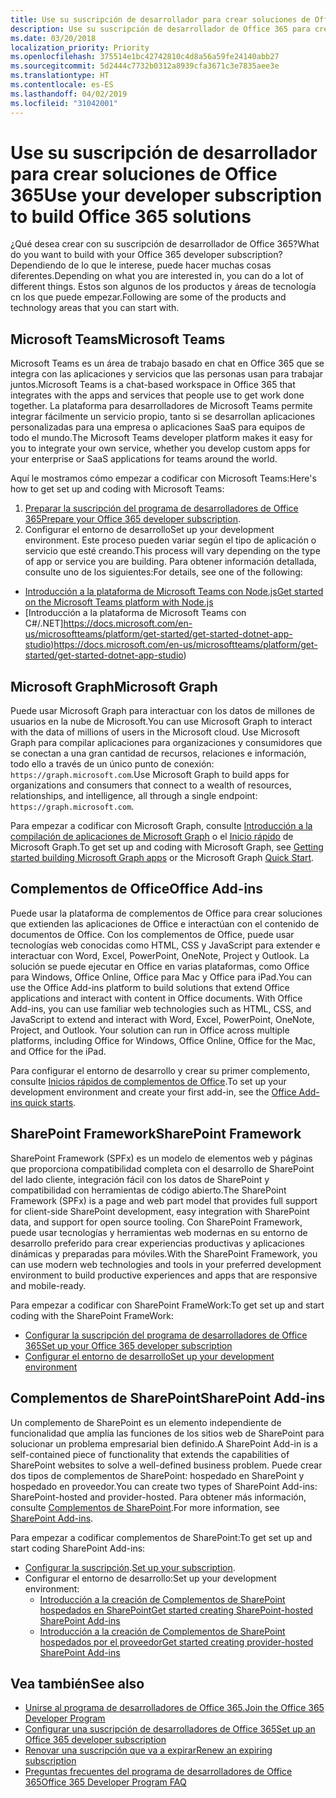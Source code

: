 ```yaml
---
title: Use su suscripción de desarrollador para crear soluciones de Office 365
description: Use su suscripción de desarrollador de Office 365 para crear las soluciones que quiera.
ms.date: 03/20/2018
localization_priority: Priority
ms.openlocfilehash: 375514e1bc42742810c4d8a56a59fe24140abb27
ms.sourcegitcommit: 5d2444c7732b0312a8939cfa3671c3e7835aee3e
ms.translationtype: HT
ms.contentlocale: es-ES
ms.lasthandoff: 04/02/2019
ms.locfileid: "31042001"
---
```

# <a name="use-your-developer-subscription-to-build-office-365-solutions"></a><span data-ttu-id="0c3b7-103">Use su suscripción de desarrollador para crear soluciones de Office 365</span><span class="sxs-lookup"><span data-stu-id="0c3b7-103">Use your developer subscription to build Office 365 solutions</span></span>

<span data-ttu-id="0c3b7-104">¿Qué desea crear con su suscripción de desarrollador de Office 365?</span><span class="sxs-lookup"><span data-stu-id="0c3b7-104">What do you want to build with your Office 365 developer subscription?</span></span> <span data-ttu-id="0c3b7-105">Dependiendo de lo que le interese, puede hacer muchas cosas diferentes.</span><span class="sxs-lookup"><span data-stu-id="0c3b7-105">Depending on what you are interested in, you can do a lot of different things.</span></span> <span data-ttu-id="0c3b7-106">Estos son algunos de los productos y áreas de tecnología cn los que puede empezar.</span><span class="sxs-lookup"><span data-stu-id="0c3b7-106">Following are some of the products and technology areas that you can start with.</span></span>

## <a name="microsoft-teams"></a><span data-ttu-id="0c3b7-107">Microsoft Teams</span><span class="sxs-lookup"><span data-stu-id="0c3b7-107">Microsoft Teams</span></span>

<span data-ttu-id="0c3b7-108">Microsoft Teams es un área de trabajo basado en chat en Office 365 que se integra con las aplicaciones y servicios que las personas usan para trabajar juntos.</span><span class="sxs-lookup"><span data-stu-id="0c3b7-108">Microsoft Teams is a chat-based workspace in Office 365 that integrates with the apps and services that people use to get work done together.</span></span> <span data-ttu-id="0c3b7-109">La plataforma para desarrolladores de Microsoft Teams permite integrar fácilmente un servicio propio, tanto si se desarrollan aplicaciones personalizadas para una empresa o aplicaciones SaaS para equipos de todo el mundo.</span><span class="sxs-lookup"><span data-stu-id="0c3b7-109">The Microsoft Teams developer platform makes it easy for you to integrate your own service, whether you develop custom apps for your enterprise or SaaS applications for teams around the world.</span></span>

<span data-ttu-id="0c3b7-110">Aquí le mostramos cómo empezar a codificar con Microsoft Teams:</span><span class="sxs-lookup"><span data-stu-id="0c3b7-110">Here's how to get set up and coding with Microsoft Teams:</span></span>

1. <span data-ttu-id="0c3b7-111">[Preparar la suscripción del programa de desarrolladores de Office 365](https://docs.microsoft.com/microsoftteams/platform/get-started/get-started-tenant)</span><span class="sxs-lookup"><span data-stu-id="0c3b7-111">[Prepare your Office 365 developer subscription](https://docs.microsoft.com/microsoftteams/platform/get-started/get-started-tenant).</span></span>
2. <span data-ttu-id="0c3b7-112">Configurar el entorno de desarrollo</span><span class="sxs-lookup"><span data-stu-id="0c3b7-112">Set up your development environment.</span></span> <span data-ttu-id="0c3b7-113">Este proceso pueden variar según el tipo de aplicación o servicio que esté creando.</span><span class="sxs-lookup"><span data-stu-id="0c3b7-113">This process will vary depending on the type of app or service you are building.</span></span> <span data-ttu-id="0c3b7-114">Para obtener información detallada, consulte uno de los siguientes:</span><span class="sxs-lookup"><span data-stu-id="0c3b7-114">For details, see one of the following:</span></span>

  - [<span data-ttu-id="0c3b7-115">Introducción a la plataforma de Microsoft Teams con Node.js</span><span class="sxs-lookup"><span data-stu-id="0c3b7-115">Get started on the Microsoft Teams platform with Node.js</span></span>](https://docs.microsoft.com/microsoftteams/platform/get-started/get-started-nodejs-app-studio)
  - <span data-ttu-id="0c3b7-116">[Introducción a la plataforma de Microsoft Teams con C#/.NET]https://docs.microsoft.com/en-us/microsoftteams/platform/get-started/get-started-dotnet-app-studio)</span><span class="sxs-lookup"><span data-stu-id="0c3b7-116">https://docs.microsoft.com/en-us/microsoftteams/platform/get-started/get-started-dotnet-app-studio)</span></span>

## <a name="microsoft-graph"></a><span data-ttu-id="0c3b7-117">Microsoft Graph</span><span class="sxs-lookup"><span data-stu-id="0c3b7-117">Microsoft Graph</span></span>

<span data-ttu-id="0c3b7-118">Puede usar Microsoft Graph para interactuar con los datos de millones de usuarios en la nube de Microsoft.</span><span class="sxs-lookup"><span data-stu-id="0c3b7-118">You can use Microsoft Graph to interact with the data of millions of users in the Microsoft cloud.</span></span> <span data-ttu-id="0c3b7-119">Use Microsoft Graph para compilar aplicaciones para organizaciones y consumidores que se conectan a una gran cantidad de recursos, relaciones e información, todo ello a través de un único punto de conexión: `https://graph.microsoft.com`.</span><span class="sxs-lookup"><span data-stu-id="0c3b7-119">Use Microsoft Graph to build apps for organizations and consumers that connect to a wealth of resources, relationships, and intelligence, all through a single endpoint: `https://graph.microsoft.com`.</span></span>

<span data-ttu-id="0c3b7-120">Para empezar a codificar con Microsoft Graph, consulte [Introducción a la compilación de aplicaciones de Microsoft Graph](https://developer.microsoft.com/es-ES/graph/get-started) o el [Inicio rápido](https://developer.microsoft.com/es-ES/graph/quick-start) de Microsoft Graph.</span><span class="sxs-lookup"><span data-stu-id="0c3b7-120">To get set up and coding with Microsoft Graph, see [Getting started building Microsoft Graph apps](https://developer.microsoft.com/es-ES/graph/get-started) or the Microsoft Graph [Quick Start](https://developer.microsoft.com/es-ES/graph/quick-start).</span></span>

## <a name="office-add-ins"></a><span data-ttu-id="0c3b7-121">Complementos de Office</span><span class="sxs-lookup"><span data-stu-id="0c3b7-121">Office Add-ins</span></span>

<span data-ttu-id="0c3b7-p105">Puede usar la plataforma de complementos de Office para crear soluciones que extienden las aplicaciones de Office e interactúan con el contenido de documentos de Office. Con los complementos de Office, puede usar tecnologías web conocidas como HTML, CSS y JavaScript para extender e interactuar con Word, Excel, PowerPoint, OneNote, Project y Outlook. La solución se puede ejecutar en Office en varias plataformas, como Office para Windows, Office Online, Office para Mac y Office para iPad.</span><span class="sxs-lookup"><span data-stu-id="0c3b7-p105">You can use the Office Add-ins platform to build solutions that extend Office applications and interact with content in Office documents. With Office Add-ins, you can use familiar web technologies such as HTML, CSS, and JavaScript to extend and interact with Word, Excel, PowerPoint, OneNote, Project, and Outlook. Your solution can run in Office across multiple platforms, including Office for Windows, Office Online, Office for the Mac, and Office for the iPad.</span></span>

<span data-ttu-id="0c3b7-125">Para configurar el entorno de desarrollo y crear su primer complemento, consulte [Inicios rápidos de complementos de Office](https://docs.microsoft.com/office/dev/add-ins/).</span><span class="sxs-lookup"><span data-stu-id="0c3b7-125">To set up your development environment and create your first add-in, see the [Office Add-ins quick starts](https://docs.microsoft.com/office/dev/add-ins/).</span></span>

## <a name="sharepoint-framework"></a><span data-ttu-id="0c3b7-126">SharePoint Framework</span><span class="sxs-lookup"><span data-stu-id="0c3b7-126">SharePoint Framework</span></span>

<span data-ttu-id="0c3b7-127">SharePoint Framework (SPFx) es un modelo de elementos web y páginas que proporciona compatibilidad completa con el desarrollo de SharePoint del lado cliente, integración fácil con los datos de SharePoint y compatibilidad con herramientas de código abierto.</span><span class="sxs-lookup"><span data-stu-id="0c3b7-127">The SharePoint Framework (SPFx) is a page and web part model that provides full support for client-side SharePoint development, easy integration with SharePoint data, and support for open source tooling.</span></span> <span data-ttu-id="0c3b7-128">Con SharePoint Framework, puede usar tecnologías y herramientas web modernas en su entorno de desarrollo preferido para crear experiencias productivas y aplicaciones dinámicas y preparadas para móviles.</span><span class="sxs-lookup"><span data-stu-id="0c3b7-128">With the SharePoint Framework, you can use modern web technologies and tools in your preferred development environment to build productive experiences and apps that are responsive and mobile-ready.</span></span>

<span data-ttu-id="0c3b7-129">Para empezar a codificar con SharePoint FrameWork:</span><span class="sxs-lookup"><span data-stu-id="0c3b7-129">To get set up and start coding with the SharePoint FrameWork:</span></span>

- [<span data-ttu-id="0c3b7-130">Configurar la suscripción del programa de desarrolladores de Office 365</span><span class="sxs-lookup"><span data-stu-id="0c3b7-130">Set up your Office 365 developer subscription</span></span>](https://docs.microsoft.com/sharepoint/dev/spfx/set-up-your-developer-tenant)
- [<span data-ttu-id="0c3b7-131">Configurar el entorno de desarrollo</span><span class="sxs-lookup"><span data-stu-id="0c3b7-131">Set up your development environment</span></span>](https://docs.microsoft.com/sharepoint/dev/spfx/set-up-your-development-environment)

## <a name="sharepoint-add-ins"></a><span data-ttu-id="0c3b7-132">Complementos de SharePoint</span><span class="sxs-lookup"><span data-stu-id="0c3b7-132">SharePoint Add-ins</span></span> 

<span data-ttu-id="0c3b7-133">Un complemento de SharePoint es un elemento independiente de funcionalidad que amplía las funciones de los sitios web de SharePoint para solucionar un problema empresarial bien definido.</span><span class="sxs-lookup"><span data-stu-id="0c3b7-133">A SharePoint Add-in is a self-contained piece of functionality that extends the capabilities of SharePoint websites to solve a well-defined business problem.</span></span> <span data-ttu-id="0c3b7-134">Puede crear dos tipos de complementos de SharePoint: hospedado en SharePoint y hospedado en proveedor.</span><span class="sxs-lookup"><span data-stu-id="0c3b7-134">You can create two types of SharePoint Add-ins: SharePoint-hosted and provider-hosted.</span></span> <span data-ttu-id="0c3b7-135">Para obtener más información, consulte [Complementos de SharePoint](https://docs.microsoft.com/sharepoint/dev/sp-add-ins/sharepoint-add-ins).</span><span class="sxs-lookup"><span data-stu-id="0c3b7-135">For more information, see [SharePoint Add-ins](https://docs.microsoft.com/sharepoint/dev/sp-add-ins/sharepoint-add-ins).</span></span>

<span data-ttu-id="0c3b7-136">Para empezar a codificar complementos de SharePoint:</span><span class="sxs-lookup"><span data-stu-id="0c3b7-136">To get set up and start coding SharePoint Add-ins:</span></span>

- <span data-ttu-id="0c3b7-137">[Configurar la suscripción](https://docs.microsoft.com/sharepoint/dev/spfx/set-up-your-developer-tenant).</span><span class="sxs-lookup"><span data-stu-id="0c3b7-137">[Set up your subscription](https://docs.microsoft.com/sharepoint/dev/spfx/set-up-your-developer-tenant).</span></span>  
- <span data-ttu-id="0c3b7-138">Configurar el entorno de desarrollo:</span><span class="sxs-lookup"><span data-stu-id="0c3b7-138">Set up your development environment:</span></span> 
  - [<span data-ttu-id="0c3b7-139">Introducción a la creación de Complementos de SharePoint hospedados en SharePoint</span><span class="sxs-lookup"><span data-stu-id="0c3b7-139">Get started creating SharePoint-hosted SharePoint Add-ins</span></span>](https://docs.microsoft.com/sharepoint/dev/sp-add-ins/get-started-creating-sharepoint-hosted-sharepoint-add-ins)  
  - [<span data-ttu-id="0c3b7-140">Introducción a la creación de Complementos de SharePoint hospedados por el proveedor</span><span class="sxs-lookup"><span data-stu-id="0c3b7-140">Get started creating provider-hosted SharePoint Add-ins</span></span>](https://docs.microsoft.com/sharepoint/dev/sp-add-ins/get-started-creating-provider-hosted-sharepoint-add-ins)  

## <a name="see-also"></a><span data-ttu-id="0c3b7-141">Vea también</span><span class="sxs-lookup"><span data-stu-id="0c3b7-141">See also</span></span>

- [<span data-ttu-id="0c3b7-142">Unirse al programa de desarrolladores de Office 365.</span><span class="sxs-lookup"><span data-stu-id="0c3b7-142">Join the Office 365 Developer Program</span></span>](office-365-developer-program.md)
- [<span data-ttu-id="0c3b7-143">Configurar una suscripción de desarrolladores de Office 365</span><span class="sxs-lookup"><span data-stu-id="0c3b7-143">Set up an Office 365 developer subscription</span></span>](office-365-developer-program-get-started.md) 
- [<span data-ttu-id="0c3b7-144">Renovar una suscripción que va a expirar</span><span class="sxs-lookup"><span data-stu-id="0c3b7-144">Renew an expiring subscription</span></span>](subscription-expiration-and-renewal.md)
- [<span data-ttu-id="0c3b7-145">Preguntas frecuentes del programa de desarrolladores de Office 365</span><span class="sxs-lookup"><span data-stu-id="0c3b7-145">Office 365 Developer Program FAQ</span></span>](office-365-developer-program-faq.md) 
